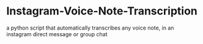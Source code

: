 # Instagram-Voice-Note-Transcription
a python script that automatically transcribes any voice note, in an instagram direct message or group chat
